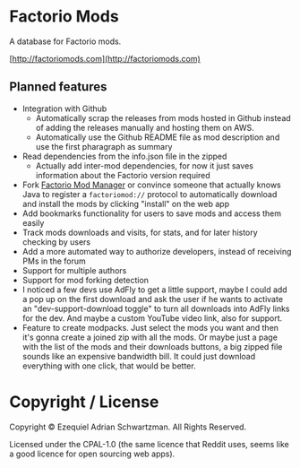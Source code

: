 # Factorio Mods

A database for Factorio mods.

[http://factoriomods.com](http://factoriomods.com)

## Planned features

- Integration with Github
  - Automatically scrap the releases from mods hosted in Github instead
    of adding the releases manually and hosting them on AWS.
  - Automatically use the Github README file as mod description and
    use the first pharagraph as summary
- Read dependencies from the info.json file in the zipped
  - Actually add inter-mod dependencies, for now it just saves information about the Factorio version required
- Fork [Factorio Mod Manager](https://github.com/narrowtux/FactorioModManager/) or convince someone
  that actually knows Java to register a `factoriomod://` protocol to automatically download and
  install the mods by clicking "install" on the web app
- Add bookmarks functionality for users to save mods and access them easily
- Track mods downloads and visits, for stats, and for later history checking by users
- Add a more automated way to authorize developers, instead of receiving PMs in the forum
- Support for multiple authors
- Support for mod forking detection
- I noticed a few devs use AdFly to get a little support,
  maybe I could add a pop up on the first download and ask the user if he wants
  to activate an "dev-support-download toggle" to turn all downloads into AdFly links
  for the dev. And maybe a custom YouTube video link, also for support.
- Feature to create modpacks. Just select the mods you want and then it's
  gonna create a joined zip with all the mods. Or maybe just a page with the list of the mods
  and their downloads buttons, a big zipped file sounds like an expensive bandwidth bill. It could just
  download everything with one click, that would be better.

# Copyright / License

Copyright © Ezequiel Adrian Schwartzman. All Rights Reserved.

Licensed under the CPAL-1.0 (the same licence that Reddit uses, seems like a good licence for open sourcing web apps).
